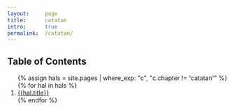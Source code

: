 ```yaml
---
layout:     page
title:      catatan
intro:      true
permalink:  /catatan/
---
```


<h2>Table of Contents</h2>
<ol>
{% assign hals = site.pages | where_exp: "c", "c.chapter != 'catatan'" %}
  {% for hal in hals %}
    <li><a href="{{ hal.url | relative_url }}">{{hal.title}}</a></li>
  {% endfor %}
</ol>